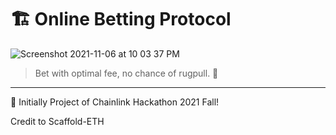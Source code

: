 # 🏗 Online Betting Protocol


![Screenshot 2021-11-06 at 10 03 37 PM](https://user-images.githubusercontent.com/16856703/141306704-798f782e-03fa-45cf-846d-7f2f6af46795.png)

> Bet with optimal fee, no chance of rugpull. 🚀


---

🙏 Initially Project of Chainlink Hackathon 2021 Fall!

Credit to Scaffold-ETH 
